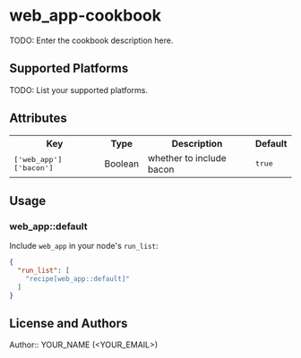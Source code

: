 # web_app-cookbook

TODO: Enter the cookbook description here.

## Supported Platforms

TODO: List your supported platforms.

## Attributes

<table>
  <tr>
    <th>Key</th>
    <th>Type</th>
    <th>Description</th>
    <th>Default</th>
  </tr>
  <tr>
    <td><tt>['web_app']['bacon']</tt></td>
    <td>Boolean</td>
    <td>whether to include bacon</td>
    <td><tt>true</tt></td>
  </tr>
</table>

## Usage

### web_app::default

Include `web_app` in your node's `run_list`:

```json
{
  "run_list": [
    "recipe[web_app::default]"
  ]
}
```

## License and Authors

Author:: YOUR_NAME (<YOUR_EMAIL>)
